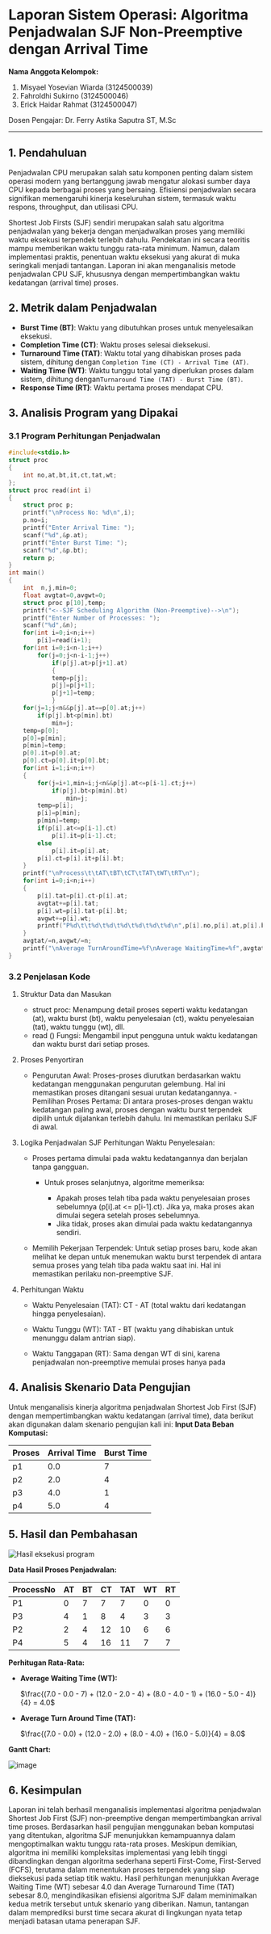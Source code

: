 # Laporan Sistem Operasi: Algoritma Penjadwalan SJF Non-Preemptive dengan Arrival Time 
**Nama Anggota Kelompok:**
1. Misyael Yosevian Wiarda (3124500039)
2. Fahroldhi Sukirno (3124500046)
3. Erick Haidar Rahmat (3124500047)

Dosen Pengajar: Dr. Ferry Astika Saputra ST, M.Sc

---

## 1. Pendahuluan
Penjadwalan CPU merupakan salah satu komponen penting dalam sistem operasi modern yang bertanggung jawab mengatur alokasi sumber daya CPU kepada berbagai proses yang bersaing. Efisiensi penjadwalan secara signifikan memengaruhi kinerja keseluruhan sistem, termasuk waktu respons, throughput, dan utilisasi CPU. 

Shortest Job Firsts (SJF) sendiri merupakan salah satu algoritma penjadwalan yang bekerja dengan menjadwalkan proses yang memiliki waktu eksekusi terpendek terlebih dahulu. Pendekatan ini secara teoritis mampu memberikan waktu tunggu rata-rata minimum. Namun, dalam implementasi praktis, penentuan waktu eksekusi yang akurat di muka seringkali menjadi tantangan. Laporan ini akan menganalisis metode penjadwalan CPU SJF, khususnya dengan mempertimbangkan waktu kedatangan (arrival time) proses.
 
## 2. Metrik dalam Penjadwalan
- **Burst Time (BT)**: Waktu yang dibutuhkan proses untuk menyelesaikan eksekusi.
- **Completion Time (CT)**: Waktu proses selesai dieksekusi.  
- **Turnaround Time (TAT)**: Waktu total yang dihabiskan proses pada sistem, dihitung dengan `Completion Time (CT) - Arrival Time (AT)`.
- **Waiting Time (WT)**: Waktu tunggu total yang diperlukan proses dalam sistem, dihitung dengan`Turnaround Time (TAT) - Burst Time (BT)`.  
- **Response Time (RT)**: Waktu pertama proses mendapat CPU.  

## 3. Analisis Program yang Dipakai
### 3.1 Program Perhitungan Penjadwalan
```c
#include<stdio.h>
struct proc
{
    int no,at,bt,it,ct,tat,wt;
};
struct proc read(int i)
{
    struct proc p;
    printf("\nProcess No: %d\n",i);
    p.no=i;
    printf("Enter Arrival Time: ");
    scanf("%d",&p.at);
    printf("Enter Burst Time: ");
    scanf("%d",&p.bt);
    return p;
}
int main()
{
    int  n,j,min=0;
    float avgtat=0,avgwt=0;
    struct proc p[10],temp;
    printf("<--SJF Scheduling Algorithm (Non-Preemptive)-->\n");
    printf("Enter Number of Processes: ");
    scanf("%d",&n);
    for(int i=0;i<n;i++)
        p[i]=read(i+1);
    for(int i=0;i<n-1;i++)
        for(j=0;j<n-i-1;j++)    
            if(p[j].at>p[j+1].at)
            {
            temp=p[j];
            p[j]=p[j+1];
            p[j+1]=temp;
            }
    for(j=1;j<n&&p[j].at==p[0].at;j++)
        if(p[j].bt<p[min].bt)
            min=j;
    temp=p[0];
    p[0]=p[min];
    p[min]=temp;
    p[0].it=p[0].at;
    p[0].ct=p[0].it+p[0].bt;
    for(int i=1;i<n;i++)
    {
        for(j=i+1,min=i;j<n&&p[j].at<=p[i-1].ct;j++)
            if(p[j].bt<p[min].bt)
                min=j;
        temp=p[i];
        p[i]=p[min];
        p[min]=temp;
        if(p[i].at<=p[i-1].ct)
            p[i].it=p[i-1].ct;
        else
            p[i].it=p[i].at;
        p[i].ct=p[i].it+p[i].bt;
    }
    printf("\nProcess\t\tAT\tBT\tCT\tTAT\tWT\tRT\n");
    for(int i=0;i<n;i++)
    {
        p[i].tat=p[i].ct-p[i].at;
        avgtat+=p[i].tat;
        p[i].wt=p[i].tat-p[i].bt;
        avgwt+=p[i].wt;
        printf("P%d\t\t%d\t%d\t%d\t%d\t%d\t%d\n",p[i].no,p[i].at,p[i].bt,p[i].ct,p[i].tat,p[i].wt,p[i].wt);
    }
    avgtat/=n,avgwt/=n;
    printf("\nAverage TurnAroundTime=%f\nAverage WaitingTime=%f",avgtat,avgwt);
}
```
### 3.2 Penjelasan Kode
1. Struktur Data dan Masukan
    - struct proc: Menampung detail proses seperti waktu kedatangan (at), waktu burst (bt), waktu penyelesaian (ct), waktu penyelesaian (tat), waktu tunggu (wt), dll.
    - read () Fungsi: Mengambil input pengguna untuk waktu kedatangan dan waktu burst dari setiap proses.

2. Proses Penyortiran
    - Pengurutan Awal: Proses-proses diurutkan berdasarkan waktu kedatangan menggunakan pengurutan gelembung. Hal ini memastikan proses ditangani sesuai urutan kedatangannya.
    -Pemilihan Proses Pertama: Di antara proses-proses dengan waktu kedatangan paling awal, proses dengan waktu burst terpendek dipilih untuk dijalankan terlebih dahulu. Ini memastikan perilaku SJF di awal.

3. Logika Penjadwalan SJF
    Perhitungan Waktu Penyelesaian:
    - Proses pertama dimulai pada waktu kedatangannya dan berjalan tanpa gangguan.
        - Untuk proses selanjutnya, algoritme memeriksa:

            - Apakah proses telah tiba pada waktu penyelesaian proses sebelumnya (p[i].at <= p[i-1].ct). Jika ya, maka proses akan dimulai segera setelah proses sebelumnya.
            - Jika tidak, proses akan dimulai pada waktu kedatangannya sendiri.

    - Memilih Pekerjaan Terpendek: Untuk setiap proses baru, kode akan melihat ke depan untuk menemukan waktu burst terpendek di antara semua proses yang telah tiba pada waktu saat ini. Hal ini memastikan perilaku non-preemptive SJF.

4. Perhitungan Waktu
    - Waktu Penyelesaian (TAT): CT - AT (total waktu dari kedatangan hingga penyelesaian).

    - Waktu Tunggu (WT): TAT - BT (waktu yang dihabiskan untuk menunggu dalam antrian siap).

    - Waktu Tanggapan (RT): Sama dengan WT di sini, karena penjadwalan non-preemptive memulai proses hanya pada

## 4. Analisis Skenario Data Pengujian
Untuk menganalisis kinerja algoritma penjadwalan Shortest Job First (SJF) dengan mempertimbangkan waktu kedatangan (arrival time), data berikut akan digunakan dalam skenario pengujian kali ini:
**Input Data Beban Komputasi:**

| Proses | Arrival Time | Burst Time | 
| ------ | ------------ | ---------- |
| p1 | 0.0 | 7 |
| p2 | 2.0 | 4 |
| p3 | 4.0 | 1 |
| p4 | 5.0 | 4 |

## 5. Hasil dan Pembahasan 
![Hasil eksekusi program](https://raw.githubusercontent.com/yosmisyael/SisOp-2025/refs/heads/main/embeds/sjf-non-preemptive-at.jpg)

**Data Hasil Proses Penjadwalan:**

| ProcessNo | AT |BT | CT  | TAT | WT | RT |  
|-----------|----|----|-----|-----|----|----|  
| P1        | 0  | 7  | 7   | 7   | 0  | 0  |  
| P3        | 4  | 1  | 8   | 4   | 3  | 3  |  
| P2        | 2  | 4  | 12  | 10  | 6  | 6  |  
| P4        | 5  | 4  | 16  | 11  | 7  | 7  |  

**Perhitugan Rata-Rata:**
- **Average Waiting Time (WT):** 

    $\frac{(7.0 - 0.0 - 7) + (12.0 - 2.0 - 4) + (8.0 - 4.0 - 1) + (16.0 - 5.0 - 4)}{4} = 4.0$
- **Average Turn Around Time (TAT):**

    $\frac{(7.0 - 0.0) + (12.0 - 2.0) + (8.0 - 4.0) + (16.0 - 5.0)}{4} = 8.0$

**Gantt Chart:**  

![image](https://github.com/user-attachments/assets/efcfbf01-94ef-46c9-8113-95c72311f476)


## 6. Kesimpulan
Laporan ini telah berhasil menganalisis implementasi algoritma penjadwalan Shortest Job First (SJF) non-preemptive dengan mempertimbangkan arrival time proses. Berdasarkan hasil pengujian menggunakan beban komputasi yang ditentukan, algoritma SJF menunjukkan kemampuannya dalam mengoptimalkan waktu tunggu rata-rata proses. Meskipun demikian, algoritma ini memiliki kompleksitas implementasi yang lebih tinggi dibandingkan dengan algoritma sederhana seperti First-Come, First-Served (FCFS), terutama dalam menentukan proses terpendek yang siap dieksekusi pada setiap titik waktu. Hasil perhitungan menunjukkan Average Waiting Time (WT) sebesar 4.0 dan Average Turnaround Time (TAT) sebesar 8.0, mengindikasikan efisiensi algoritma SJF dalam meminimalkan kedua metrik tersebut untuk skenario yang diberikan. Namun, tantangan dalam memprediksi burst time secara akurat di lingkungan nyata tetap menjadi batasan utama penerapan SJF.
